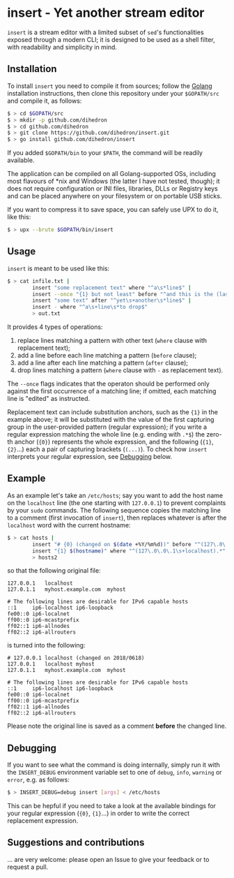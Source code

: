 # insert - Yet another stream editor

```insert``` is a stream editor with a limited subset of ```sed```'s functionalities exposed through a modern CLI; it is designed to be used as a shell filter, with readability and simplicity in mind.

## Installation

To install ```insert``` you need to compile it from sources; follow the [Golang](https.//www.golang.org) installation instructions, then clone this repository under your ```$GOPATH/src``` and compile it, as follows:

```bash
$ > cd $GOPATH/src
$ > mkdir -p github.com/dihedron
$ > cd github.com/dihedron
$ > git clone https://github.com/dihedron/insert.git
$ > go install github.com/dihedron/insert
```

If you added ```$GOPATH/bin``` to your ```$PATH```, the command will be readily available.

The application can be compiled on all Golang-supported OSs, including most flavours of *nix and Windows (the latter I have not tested, though); it does not require configuration or INI files, libraries, DLLs or Registry keys and can be placed anywhere on your filesystem or on portable USB sticks.

If you want to compress it to save space, you can safely use UPX to do it, like this:

```bash
$ > upx --brute $GOPATH/bin/insert
```

## Usage

```insert``` is meant to be used like this:

```bash
$ > cat infile.txt | 
        insert "some replacement text" where "^a\s*line$" | 
        insert --once "{1} but not least" before "^and this is the (last)$" |
        insert "some text" after "^yet\s+another\s*line$" |         
        insert - where "^a\s+line\s*to drop$"  
        > out.txt 
```

It provides 4 types of operations:
1. replace lines matching a pattern with other text (```where``` clause with replacement text);
2. add a line before each line matching a pattern (```before``` clause);
3. add a line after each line matching a pattern (```after``` clause);
4. drop lines matching a pattern (```where``` clause with ```-``` as replacement text).

The ```--once``` flags indicates that the operaton should be performed only against the first occurrence of a matching line; if omitted, each matching line is "edited" as instructed.

Replacement text can include substitution anchors, such as the ```{1}``` in the example above; it will be substituted with the value of the first capturing group in the user-provided pattern (regular expression); if you write a regular expression matching the whole line (e.g. ending with ```.*$```) the zero-th anchor (```{0}```) represents the whole expression, and the following (```{1}```, ```{2}```...) each a pair of capturing brackets (```(...)```). To check how ```insert``` interprets your regular expression, see [Debugging](#debugging) below.

## Example

As an example let's take an ```/etc/hosts```; say you want to add the host name on the ```localhost``` line (the one starting with ```127.0.0.1```) to prevent complaints by your ```sudo``` commands. The following sequence copies the matching line to a comment (first invocation of ```insert```), then replaces whatever is after the ```localhost``` word with the current hostname:

```bash
$ > cat hosts | 
        insert "# {0} (changed on $(date +%Y/%m%d))" before "^(127\.0\.0\.1\s+localhost).*" | 
        insert "{1} $(hostname)" where "^(127\.0\.0\.1\s+localhost).*" 
        > hosts2
```

so that the following original file:

```
127.0.0.1	localhost
127.0.1.1	myhost.example.com	myhost

# The following lines are desirable for IPv6 capable hosts
::1     ip6-localhost ip6-loopback
fe00::0 ip6-localnet
ff00::0 ip6-mcastprefix
ff02::1 ip6-allnodes
ff02::2 ip6-allrouters
``` 

is turned into the following:

```
# 127.0.0.1	localhost (changed on 2018/0618)
127.0.0.1	localhost myhost
127.0.1.1	myhost.example.com	myhost

# The following lines are desirable for IPv6 capable hosts
::1     ip6-localhost ip6-loopback
fe00::0 ip6-localnet
ff00::0 ip6-mcastprefix
ff02::1 ip6-allnodes
ff02::2 ip6-allrouters
```

Please note the original line is saved as a comment __before__ the changed line.

## <a name="debugging"></a>Debugging

If you want to see what the command is doing internally, simply run it with the ```INSERT_DEBUG``` environment variable set to one of ```debug```, ```info```, ```warning``` or ```error```, e.g. as follows:

```bash
$ > INSERT_DEBUG=debug insert [args] < /etc/hosts
```

This can be hepful if you need to take a look at the available bindings for your regular expression (```{0}```, ```{1}```...) in order to write the correct replacement expression. 

## Suggestions and contributions

... are very welcome: please open an Issue to give your feedback or to request a pull.
